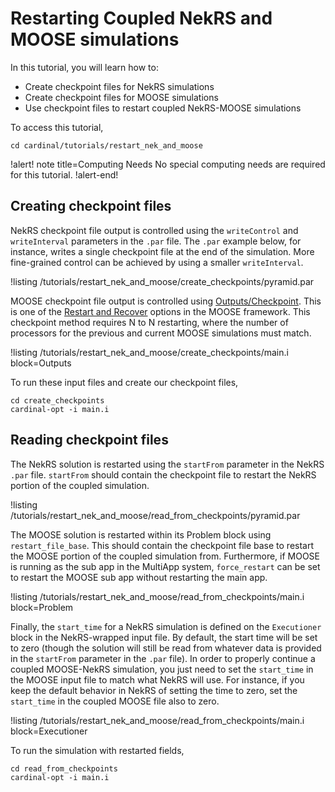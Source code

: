 # Restarting Coupled NekRS and MOOSE simulations

In this tutorial, you will learn how to:

- Create checkpoint files for NekRS simulations
- Create checkpoint files for MOOSE simulations
- Use checkpoint files to restart coupled NekRS-MOOSE simulations

To access this tutorial,

```
cd cardinal/tutorials/restart_nek_and_moose
```

!alert! note title=Computing Needs
No special computing needs are required for this tutorial.
!alert-end!

## Creating checkpoint files

NekRS checkpoint file output is controlled
using the `writeControl` and `writeInterval` parameters in the `.par` file.
The `.par` example below, for instance, writes a single checkpoint file
at the end of the simulation. More fine-grained control can be achieved
by using a smaller `writeInterval`.

!listing /tutorials/restart_nek_and_moose/create_checkpoints/pyramid.par

MOOSE checkpoint file output is controlled
using [Outputs/Checkpoint](https://mooseframework.inl.gov/source/outputs/Checkpoint.html).
This is one of the [Restart and Recover](https://mooseframework.inl.gov/application_usage/restart_recover.html)
options in the MOOSE framework. This checkpoint method requires N to N restarting, where the number of processors
for the previous and current MOOSE simulations must match.

!listing /tutorials/restart_nek_and_moose/create_checkpoints/main.i
  block=Outputs

To run these input files and create our checkpoint files,

```
cd create_checkpoints
cardinal-opt -i main.i
```

## Reading checkpoint files

The NekRS solution is restarted using the `startFrom`
parameter in the NekRS `.par` file. `startFrom` should contain the
checkpoint file to restart the NekRS portion of the coupled simulation.

!listing /tutorials/restart_nek_and_moose/read_from_checkpoints/pyramid.par

The MOOSE solution is restarted within its Problem block
using `restart_file_base`. This should contain the
checkpoint file base to restart the MOOSE portion of the
coupled simulation from. Furthermore, if MOOSE is running as the sub app in the MultiApp
system, `force_restart` can be set to restart the MOOSE sub app
without restarting the main app.

!listing /tutorials/restart_nek_and_moose/read_from_checkpoints/main.i
  block=Problem

Finally, the `start_time` for a NekRS simulation is defined on the `Executioner` block
in the NekRS-wrapped input file. By default, the start time will be set to zero
(though the solution will still be read from whatever data is provided in the
`startFrom` parameter in the `.par` file). In order to properly continue a
coupled MOOSE-NekRS simulation, you just need to set the `start_time` in the
MOOSE input file to match what NekRS will use. For instance, if you keep the
default behavior in NekRS of setting the time to zero, set the `start_time` in
the coupled MOOSE file also to zero.

!listing /tutorials/restart_nek_and_moose/read_from_checkpoints/main.i
  block=Executioner

To run the simulation with restarted fields,

```
cd read_from_checkpoints
cardinal-opt -i main.i
```
